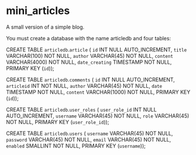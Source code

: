 # mini_articles
A small version of a simple blog.

You must create a database with the name articledb and four tables:

CREATE TABLE `articledb`.`article` (
  `id` INT NULL AUTO_INCREMENT,
  `title` VARCHAR(100) NOT NULL,
  `author` VARCHAR(45) NOT NULL,
  `content` VARCHAR(4000) NOT NULL,
  `date_creating` TIMESTAMP NOT NULL,
  PRIMARY KEY (`id`));
  
  CREATE TABLE `articledb`.`comments` (
  `id` INT NULL AUTO_INCREMENT,
  `articleid` INT NOT NULL,
  `author` VARCHAR(45) NOT NULL,
  `date` TIMESTAMP NOT NULL,
  `content` VARCHAR(1000) NOT NULL,
  PRIMARY KEY (`id`));

  CREATE TABLE `articledb`.`user_roles` (
  `user_role_id` INT NULL AUTO_INCREMENT,
  `username` VARCHAR(45) NOT NULL,
  `role` VARCHAR(45) NOT NULL,
  PRIMARY KEY (`user_role_id`));
  
  CREATE TABLE `articledb`.`users` (
  `username` VARCHAR(45) NOT NULL,
  `password` VARCHAR(45) NOT NULL,
  `email` VARCHAR(45) NOT NULL,
  `enabled` SMALLINT NOT NULL,
  PRIMARY KEY (`username`));
